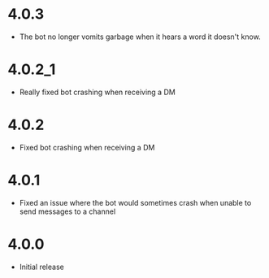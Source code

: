 # 4.0.3

* The bot no longer vomits garbage when it hears a word it doesn't know.

# 4.0.2_1

* Really fixed bot crashing when receiving a DM

# 4.0.2
* Fixed bot crashing when receiving a DM

# 4.0.1
* Fixed an issue where the bot would sometimes crash when unable to send messages to a channel

# 4.0.0
* Initial release